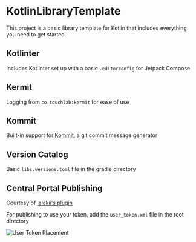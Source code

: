 # KotlinLibraryTemplate

This project is a basic library template for Kotlin that includes everything you need to get started.

## Kotlinter

Includes Kotlinter set up with a basic `.editorconfig` for Jetpack Compose

## Kermit

Logging from `co.touchlab:kermit` for ease of use

## Kommit

Built-in support for [Kommit](https://github.com/OmyDaGreat/Kommit), a git commit message generator

## Version Catalog

Basic `libs.versions.toml` file in the gradle directory

## Central Portal Publishing
Courtesy of [lalakii's plugin](https://github.com/lalakii/central-portal-plus)

For publishing to use your token, add the `user_token.xml` file in the root directory

![User Token Placement](https://camo.githubusercontent.com/cfb3882885b8624093eb7c93ce47f77aae00be504ae71f165b8065cb23cc31b4/68747470733a2f2f666173746c792e6a7364656c6976722e6e65742f67682f6c616c616b69692f6c616c616b69692e6769746875622e696f406d61737465722f746f6b656e586d6c2e6a7067)
